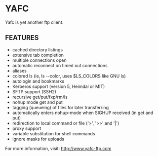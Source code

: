 YAFC
====

Yafc is yet another ftp client.


FEATURES
--------

* cached directory listings
* extensive tab completion
* multiple connections open
* automatic reconnect on timed out connections
* aliases
* colored ls (ie, ls --color, uses $LS_COLORS like GNU ls)
* autologin and bookmarks
* Kerberos support (version 5, Heimdal or MIT)
* SFTP support (SSH2)
* recursive get/put/fxp/rm/ls
* nohup mode get and put
* tagging (queueing) of files for later transferring
* automatically enters nohup-mode when SIGHUP received (in get and put)
* redirection to local command or file ('>', '>>' and '|')
* proxy support
* variable substitution for shell commands
* ignore masks for uploads


For more information, visit:
  http://www.yafc-ftp.com
